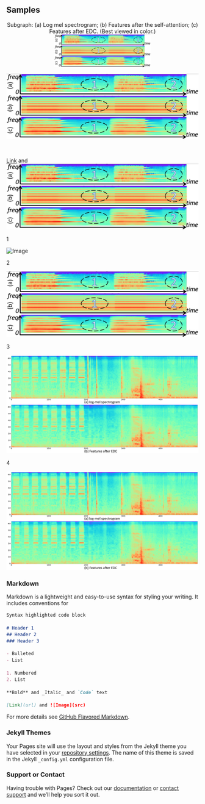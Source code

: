 ## Samples


<p><div align="center"> 
 Subgraph: (a) Log mel spectrogram; (b) Features after the self-attention; (c) Features after EDC. (Best viewed in color.) 
 <img src="../samples/Comparison_fig.1.png" width=50%/>
</div></p>
 
  ![Image](Comparison_fig.1.png)
  
<br>

 
 [Link](https://github.com/Yuanbo2020/EDC/blob/main/samples/Comparison_fig.1.png) and ![Image](../samples/Comparison_fig.1.png)
 
 1
 
 ![Image](https://github.com/Yuanbo2020/EDC/main/samples/Comparison_fig.1.png)
 
 2
 
 ![Image](https://github.com/Yuanbo2020/EDC/blob/main/samples/Comparison_fig.1.png)
 
 3
 
 ![Image](https://github.com/Yuanbo2020/EDC/blob/main/samples/sample1.png)
 
 4
 
 ![Image](../samples/sample1.png)
 

### Markdown

Markdown is a lightweight and easy-to-use syntax for styling your writing. It includes conventions for

```markdown
Syntax highlighted code block

# Header 1
## Header 2
### Header 3

- Bulleted
- List

1. Numbered
2. List

**Bold** and _Italic_ and `Code` text

[Link](url) and ![Image](src)
```

For more details see [GitHub Flavored Markdown](https://guides.github.com/features/mastering-markdown/).

### Jekyll Themes

Your Pages site will use the layout and styles from the Jekyll theme you have selected in your [repository settings](https://github.com/Yuanbo2020/EDC/settings/pages). The name of this theme is saved in the Jekyll `_config.yml` configuration file.

### Support or Contact

Having trouble with Pages? Check out our [documentation](https://docs.github.com/categories/github-pages-basics/) or [contact support](https://support.github.com/contact) and we’ll help you sort it out.
